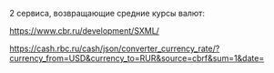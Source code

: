 2 сервиса, возвращающие средние курсы валют:

https://www.cbr.ru/development/SXML/

https://cash.rbc.ru/cash/json/converter_currency_rate/?currency_from=USD&currency_to=RUR&source=cbrf&sum=1&date=
